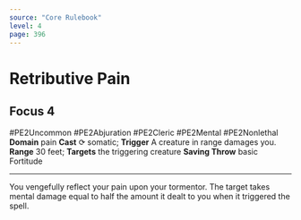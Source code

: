 ```yaml
---
source: "Core Rulebook"
level: 4
page: 396
---
```


# Retributive Pain
## Focus 4
#PE2Uncommon #PE2Abjuration #PE2Cleric #PE2Mental #PE2Nonlethal 
**Domain** pain
**Cast** ⟳ somatic; **Trigger** A creature in range damages you.
**Range** 30 feet; **Targets** the triggering creature
**Saving Throw** basic Fortitude

-----
You vengefully reflect your pain upon your tormentor. The target takes mental damage equal to half the amount it dealt to you when it triggered the spell.